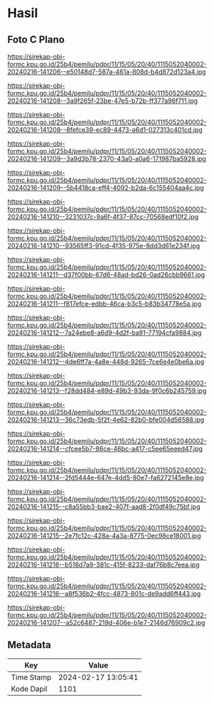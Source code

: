 # Hasil

## Foto C Plano

https://sirekap-obj-formc.kpu.go.id/25b4/pemilu/pdpr/11/15/05/20/40/1115052040002-20240216-141206--e50148d7-587a-461a-808d-b4d872d123a4.jpg

https://sirekap-obj-formc.kpu.go.id/25b4/pemilu/pdpr/11/15/05/20/40/1115052040002-20240216-141208--3a9f265f-23be-47e5-b72b-ff377a96f711.jpg

https://sirekap-obj-formc.kpu.go.id/25b4/pemilu/pdpr/11/15/05/20/40/1115052040002-20240216-141208--8fefce39-ec89-4473-a6d1-027313c401cd.jpg

https://sirekap-obj-formc.kpu.go.id/25b4/pemilu/pdpr/11/15/05/20/40/1115052040002-20240216-141209--3a9d3b78-2370-43a0-a0a6-171987ba5928.jpg

https://sirekap-obj-formc.kpu.go.id/25b4/pemilu/pdpr/11/15/05/20/40/1115052040002-20240216-141209--5b4418ca-eff4-4092-b2da-6c155404aa4c.jpg

https://sirekap-obj-formc.kpu.go.id/25b4/pemilu/pdpr/11/15/05/20/40/1115052040002-20240216-141210--3231037c-9a6f-4f37-87cc-70568edf10f2.jpg

https://sirekap-obj-formc.kpu.go.id/25b4/pemilu/pdpr/11/15/05/20/40/1115052040002-20240216-141210--93565ff3-91cd-4f35-975e-8dd3d61e234f.jpg

https://sirekap-obj-formc.kpu.go.id/25b4/pemilu/pdpr/11/15/05/20/40/1115052040002-20240216-141211--d37f00bb-67d6-48ad-bd26-0ad26cbb9661.jpg

https://sirekap-obj-formc.kpu.go.id/25b4/pemilu/pdpr/11/15/05/20/40/1115052040002-20240216-141211--f817efce-edbb-46ca-b3c5-b83b34778e5a.jpg

https://sirekap-obj-formc.kpu.go.id/25b4/pemilu/pdpr/11/15/05/20/40/1115052040002-20240216-141212--7a24ebe8-a6d9-4d2f-ba91-77194cfa9884.jpg

https://sirekap-obj-formc.kpu.go.id/25b4/pemilu/pdpr/11/15/05/20/40/1115052040002-20240216-141212--4de6ff7a-4a8e-448d-9265-7ce6e4e0be6a.jpg

https://sirekap-obj-formc.kpu.go.id/25b4/pemilu/pdpr/11/15/05/20/40/1115052040002-20240216-141213--f28dd484-e89d-49b3-93da-9f0c6b245759.jpg

https://sirekap-obj-formc.kpu.go.id/25b4/pemilu/pdpr/11/15/05/20/40/1115052040002-20240216-141213--36c73edb-5f2f-4e62-82b0-bfe004d56588.jpg

https://sirekap-obj-formc.kpu.go.id/25b4/pemilu/pdpr/11/15/05/20/40/1115052040002-20240216-141214--cfcee5b7-86ce-46bc-a417-c5ee65eeed47.jpg

https://sirekap-obj-formc.kpu.go.id/25b4/pemilu/pdpr/11/15/05/20/40/1115052040002-20240216-141214--2fd5444e-647e-4dd5-80e7-fa6272145e8e.jpg

https://sirekap-obj-formc.kpu.go.id/25b4/pemilu/pdpr/11/15/05/20/40/1115052040002-20240216-141215--c8a55bb3-bae2-407f-aad8-2f0df49c75bf.jpg

https://sirekap-obj-formc.kpu.go.id/25b4/pemilu/pdpr/11/15/05/20/40/1115052040002-20240216-141215--2e7fc12c-428a-4a3a-8775-0ec98ce18001.jpg

https://sirekap-obj-formc.kpu.go.id/25b4/pemilu/pdpr/11/15/05/20/40/1115052040002-20240216-141216--b518d7a9-381c-415f-8233-daf76b8c7eea.jpg

https://sirekap-obj-formc.kpu.go.id/25b4/pemilu/pdpr/11/15/05/20/40/1115052040002-20240216-141216--a8f536b2-4fcc-4873-801c-de9add6ff443.jpg

https://sirekap-obj-formc.kpu.go.id/25b4/pemilu/pdpr/11/15/05/20/40/1115052040002-20240216-141207--a52c6487-219d-406e-b1e7-2146d76909c2.jpg


## Metadata

| Key        | Value               |
| ---------- | ------------------- |
| Time Stamp | 2024-02-17 13:05:41 |
| Kode Dapil | 1101                |



